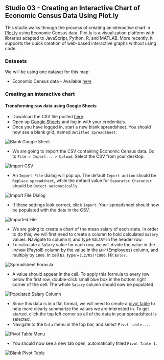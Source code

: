 ## Studio 03 - Creating an Interactive Chart of Economic Census Data Using Plot.ly

This studio walks through the process of creating an interactive chart in [Plot.ly](https://plot.ly/) using Economic Census data. Plot.ly is a visualization platform with libraries adapted to JavaScript, Python, R, and MATLAB. More recently, it supports the quick creation of web-based interactive graphs without using code. 

### Datasets

We will be using one dataset for this map:

* Economic Census data - Available [here](https://github.com/emilyfuhrman/datavis_design/blob/master/2017_Summer/Data/03/economicCensus_2002-2012.csv)

### Creating an interactive chart
#### Transforming raw data using Google Sheets

* Download the CSV file posted [here](https://github.com/emilyfuhrman/datavis_design/blob/master/2017_Summer/Data/03/economicCensus_2002-2012.csv).
* Open up [Google Sheets](https://docs.google.com/spreadsheets) and log in with your credentials.
* Once you have logged in, start a new blank spreadsheet. You should now see a blank grid, named `Untitled Spreadsheet`. 

![Blank Google Sheet](https://github.com/emilyfuhrman/datavis_design/blob/master/2017_Summer/Studios/Images/03/01_Blank_Google_Sheet.png)

* We are going to import the CSV containing Economic Census data. Go to `File > Import... > Upload`. Select the CSV from your desktop.

![Import CSV](https://github.com/emilyfuhrman/datavis_design/blob/master/2017_Summer/Studios/Images/03/02_Import_CSV.png)

* An `Import File` dialog will pop up. The default `Import action` should be `Replace spreadsheet`, while the default value for `Separator Character` should be `Detect automatically`. 

![Import File Dialog](https://github.com/emilyfuhrman/datavis_design/blob/master/2017_Summer/Studios/Images/03/03_Import_File_Dialog.png)

* If these settings look correct, click `Import`. Your spreadsheet should now be populated with the data in the CSV.

![Imported File](https://github.com/emilyfuhrman/datavis_design/blob/master/2017_Summer/Studios/Images/03/04_Imported_File.png)

* We are going to create a chart of the mean salary of each state. In order to do this, we will first need to create a column to hold calculated `Salary` values. Navigate to column `N`, and type `SALARY` in the header row.
* To calculate a `Salary` value for each row, we will divide the value in the `PAYANN` (Payroll) column by the value in the `EMP` (Employees) column, and multiply by `1000`. In cell `N2`, type `=(L2/M2)*1000`. Hit `Enter`.

![Spreadsheet Formula](https://github.com/emilyfuhrman/datavis_design/blob/master/2017_Summer/Studios/Images/03/05_Spreadsheet_Formula.png)

* A value should appear in the cell. To apply this formula to every row below the first row, double-click small blue box in the bottom right corner of the cell. The whole `Salary` column should now be populated.

![Populated Salary Column](https://github.com/emilyfuhrman/datavis_design/blob/master/2017_Summer/Studios/Images/03/06_Populated_Salary_Column.png)

* Since this data is in a flat format, we will need to create a [pivot table](https://en.wikipedia.org/wiki/Pivot_table) to help more clearly summarize the values we are interested in. To get started, click the top left corner so all of the data in your spreadsheet is selected. 
* Navigate to the `Data` menu in the top bar, and select `Pivot table...`.

![Pivot Table Menu](https://github.com/emilyfuhrman/datavis_design/blob/master/2017_Summer/Studios/Images/03/07_Pivot_Table_Menu.png)

* You should now see a new tab open, automatically titled `Pivot Table 1`. 

![Blank Pivot Table](https://github.com/emilyfuhrman/datavis_design/blob/master/2017_Summer/Studios/Images/03/08_Blank_Pivot_Table.png)

























